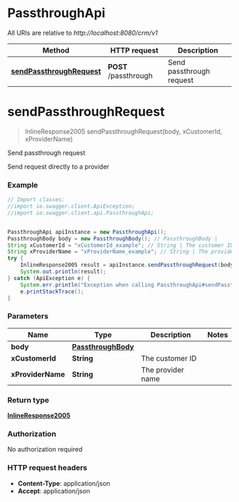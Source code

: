 # PassthroughApi

All URIs are relative to *http://localhost:8080/crm/v1*

Method | HTTP request | Description
------------- | ------------- | -------------
[**sendPassthroughRequest**](PassthroughApi.md#sendPassthroughRequest) | **POST** /passthrough | Send passthrough request

<a name="sendPassthroughRequest"></a>
# **sendPassthroughRequest**
> InlineResponse2005 sendPassthroughRequest(body, xCustomerId, xProviderName)

Send passthrough request

Send request directly to a provider

### Example
```java
// Import classes:
//import io.swagger.client.ApiException;
//import io.swagger.client.api.PassthroughApi;


PassthroughApi apiInstance = new PassthroughApi();
PassthroughBody body = new PassthroughBody(); // PassthroughBody | 
String xCustomerId = "xCustomerId_example"; // String | The customer ID
String xProviderName = "xProviderName_example"; // String | The provider name
try {
    InlineResponse2005 result = apiInstance.sendPassthroughRequest(body, xCustomerId, xProviderName);
    System.out.println(result);
} catch (ApiException e) {
    System.err.println("Exception when calling PassthroughApi#sendPassthroughRequest");
    e.printStackTrace();
}
```

### Parameters

Name | Type | Description  | Notes
------------- | ------------- | ------------- | -------------
 **body** | [**PassthroughBody**](PassthroughBody.md)|  |
 **xCustomerId** | **String**| The customer ID |
 **xProviderName** | **String**| The provider name |

### Return type

[**InlineResponse2005**](InlineResponse2005.md)

### Authorization

No authorization required

### HTTP request headers

 - **Content-Type**: application/json
 - **Accept**: application/json

